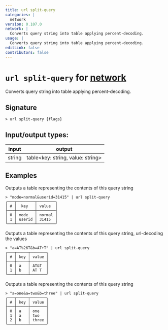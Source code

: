 ```yaml
---
title: url split-query
categories: |
  network
version: 0.107.0
network: |
  Converts query string into table applying percent-decoding.
usage: |
  Converts query string into table applying percent-decoding.
editLink: false
contributors: false
---
```

<!-- This file is automatically generated. Please edit the command in https://github.com/nushell/nushell instead. -->

# `url split-query` for [network](/commands/categories/network.md)

<div class='command-title'>Converts query string into table applying percent-decoding.</div>

## Signature

```> url split-query {flags} ```


## Input/output types:

| input  | output                            |
| ------ | --------------------------------- |
| string | table&lt;key: string, value: string&gt; |
## Examples

Outputs a table representing the contents of this query string
```nu
> "mode=normal&userid=31415" | url split-query
╭───┬────────┬────────╮
│ # │  key   │ value  │
├───┼────────┼────────┤
│ 0 │ mode   │ normal │
│ 1 │ userid │ 31415  │
╰───┴────────┴────────╯

```

Outputs a table representing the contents of this query string, url-decoding the values
```nu
> "a=AT%26T&b=AT+T" | url split-query
╭───┬─────┬───────╮
│ # │ key │ value │
├───┼─────┼───────┤
│ 0 │ a   │ AT&T  │
│ 1 │ b   │ AT T  │
╰───┴─────┴───────╯

```

Outputs a table representing the contents of this query string
```nu
> "a=one&a=two&b=three" | url split-query
╭───┬─────┬───────╮
│ # │ key │ value │
├───┼─────┼───────┤
│ 0 │ a   │ one   │
│ 1 │ a   │ two   │
│ 2 │ b   │ three │
╰───┴─────┴───────╯

```
